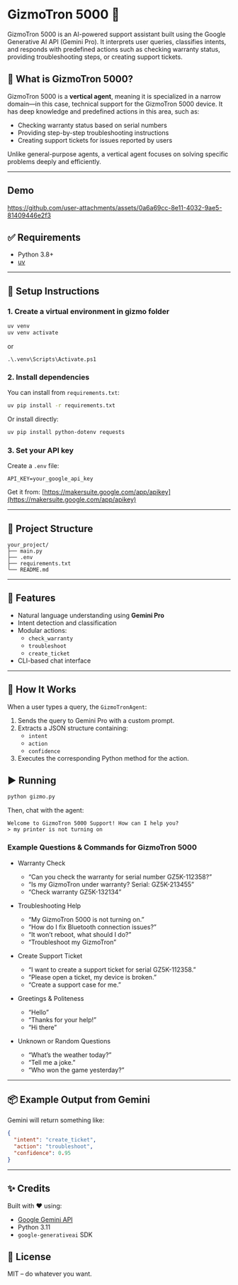 # GizmoTron 5000 🤖

GizmoTron 5000 is an AI-powered support assistant built using the Google Generative AI API (Gemini Pro). It interprets user queries, classifies intents, and responds with predefined actions such as checking warranty status, providing troubleshooting steps, or creating support tickets.

## 🤖 What is GizmoTron 5000?

GizmoTron 5000 is a **vertical agent**, meaning it is specialized in a narrow domain—in this case, technical support for the GizmoTron 5000 device. It has deep knowledge and predefined actions in this area, such as:

- Checking warranty status based on serial numbers
- Providing step-by-step troubleshooting instructions
- Creating support tickets for issues reported by users

Unlike general-purpose agents, a vertical agent focuses on solving specific problems deeply and efficiently.

---

## Demo

https://github.com/user-attachments/assets/0a6a69cc-8e11-4032-9ae5-81409446e2f3

## ✅ Requirements

- Python 3.8+
- [uv](https://astral.sh/docs/uv/)

---

## 🚀 Setup Instructions

### 1. Create a virtual environment in gizmo folder

```bash
uv venv
uv venv activate
```

or

```
.\.venv\Scripts\Activate.ps1
```

### 2. Install dependencies

You can install from `requirements.txt`:

```bash
uv pip install -r requirements.txt
```

Or install directly:

```bash
uv pip install python-dotenv requests
```

### 3. Set your API key

Create a `.env` file:

```
API_KEY=your_google_api_key
```

Get it from: [https://makersuite.google.com/app/apikey](https://makersuite.google.com/app/apikey)

---

## 📁 Project Structure

```
your_project/
├── main.py
├── .env
├── requirements.txt
└── README.md
```

---

## 🚀 Features

- Natural language understanding using **Gemini Pro**
- Intent detection and classification
- Modular actions:
  - `check_warranty`
  - `troubleshoot`
  - `create_ticket`
- CLI-based chat interface

---

## 🧠 How It Works

When a user types a query, the `GizmoTronAgent`:

1. Sends the query to Gemini Pro with a custom prompt.
2. Extracts a JSON structure containing:
   - `intent`
   - `action`
   - `confidence`
3. Executes the corresponding Python method for the action.

## ▶️ Running

```bash
python gizmo.py
```

Then, chat with the agent:

```
Welcome to GizmoTron 5000 Support! How can I help you?
> my printer is not turning on
```

### Example Questions & Commands for GizmoTron 5000

- Warranty Check

  - “Can you check the warranty for serial number GZ5K-112358?”
  - “Is my GizmoTron under warranty? Serial: GZ5K-213455”
  - “Check warranty GZ5K-132134”

- Troubleshooting Help

  - “My GizmoTron 5000 is not turning on.”
  - “How do I fix Bluetooth connection issues?”
  - “It won’t reboot, what should I do?”
  - “Troubleshoot my GizmoTron”

- Create Support Ticket

  - “I want to create a support ticket for serial GZ5K-112358.”
  - “Please open a ticket, my device is broken.”
  - “Create a support case for me.”

- Greetings & Politeness

  - “Hello”
  - “Thanks for your help!”
  - “Hi there”

- Unknown or Random Questions

  - “What’s the weather today?”
  - “Tell me a joke.”
  - “Who won the game yesterday?”

---

## 📦 Example Output from Gemini

Gemini will return something like:

```json
{
  "intent": "create_ticket",
  "action": "troubleshoot",
  "confidence": 0.95
}
```

---

## ✨ Credits

Built with ❤️ using:

- [Google Gemini API](https://ai.google.dev)
- Python 3.11
- `google-generativeai` SDK

## 📝 License

MIT – do whatever you want.
